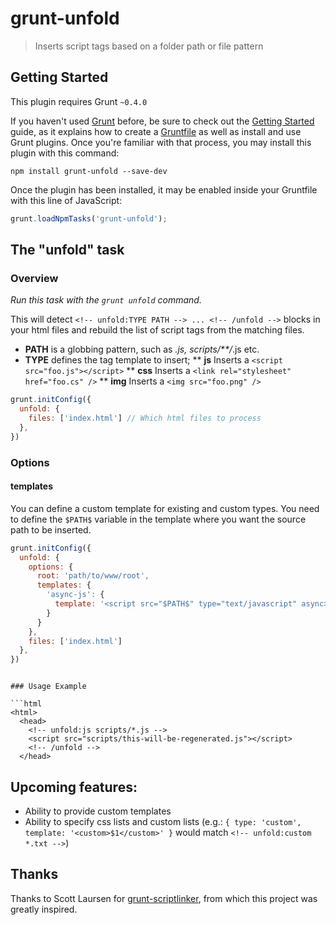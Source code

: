 # grunt-unfold

> Inserts script tags based on a folder path or file pattern

## Getting Started
This plugin requires Grunt `~0.4.0`

If you haven't used [Grunt](http://gruntjs.com/) before, be sure to check out the [Getting Started](http://gruntjs.com/getting-started) guide, as it explains how to create a [Gruntfile](http://gruntjs.com/sample-gruntfile) as well as install and use Grunt plugins. Once you're familiar with that process, you may install this plugin with this command:

```shell
npm install grunt-unfold --save-dev
```

Once the plugin has been installed, it may be enabled inside your Gruntfile with this line of JavaScript:

```js
grunt.loadNpmTasks('grunt-unfold');
```

## The "unfold" task

### Overview
_Run this task with the `grunt unfold` command._

This will detect `<!-- unfold:TYPE PATH --> ... <!-- /unfold -->` blocks in your html files and rebuild the list of script tags from the matching files.

* **PATH** is a globbing pattern, such as *.js, scripts/**/*.js etc.
* **TYPE** defines the tag template to insert;
** **js** Inserts a `<script src="foo.js"></script>`
** **css** Inserts a `<link rel="stylesheet" href="foo.cs" />`
** **img** Inserts a `<img src="foo.png" />`

```js
grunt.initConfig({
  unfold: {
    files: ['index.html'] // Which html files to process
  },
})
```

### Options

#### templates

You can define a custom template for existing and custom types. You need to define the `$PATH$` variable in the template where you want the source path to be inserted.

```js
grunt.initConfig({
  unfold: {
    options: {
      root: 'path/to/www/root',
      templates: {
        'async-js': {
		  template: '<script src="$PATH$" type="text/javascript" async></script>'
		}
      }
    },
    files: ['index.html']
  },
})
```


```

### Usage Example

```html
<html>
  <head>
    <!-- unfold:js scripts/*.js -->
	<script src="scripts/this-will-be-regenerated.js"></script>
	<!-- /unfold -->
  </head>
```

## Upcoming features:

* Ability to provide custom templates
* Ability to specify css lists and custom lists (e.g.: `{ type: 'custom', template: '<custom>$1</custom>' }` would match `<!-- unfold:custom *.txt -->`)

## Thanks

Thanks to Scott Laursen for [grunt-scriptlinker](http://github.com/scott-laursen/grunt-scriptlinker), from which this project was greatly inspired.
